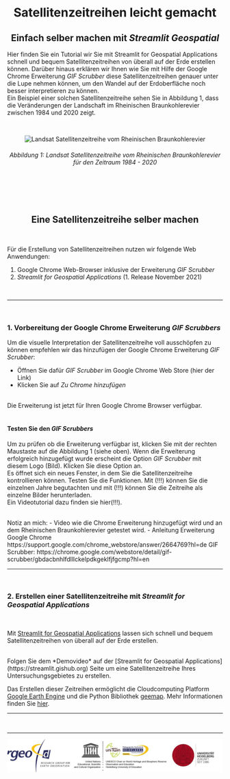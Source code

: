 # <div align="center"> Satellitenzeitreihen leicht gemacht </div>
## <div align="center"> Einfach selber machen mit *Streamlit Geospatial* </div>


Hier finden Sie ein Tutorial wir Sie mit Streamlit for Geospatial Applications schnell und bequem Satellitenzeitreihen von überall auf der Erde erstellen können. Darüber hinaus erklären wir Ihnen wie Sie mit Hilfe der Google Chrome Erweiterung *GIF Scrubber* diese Satellitenzeitreihen genauer unter die Lupe nehmen können, um den Wandel auf der Erdoberfläche noch besser interpretieren zu können.
<br>
Ein Beispiel einer solchen Satellitenzeitreihe sehen Sie in Abbildung 1, dass die Veränderungen der Landschaft im Rheinischen Braunkohlerevier zwischen 1984 und 2020 zeigt.



<br>

<p align="center">
  <img src="/Satellitenzeireihen/Rheinisches-Braunkohlerevier_321_tcc.gif" width="800" alt="Landsat Satellitenzeitreihe vom Rheinischen Braunkohlerevier"/>
</p>

###### <div align="center"> Abbildung 1: Landsat Satellitenzeitreihe vom Rheinischen Braunkohlerevier für den Zeitraum 1984 - 2020</div>


<br>
<br>
<br>

## <div align="center"> Eine Satellitenzeitreihe selber machen</div>

<br>



Für die Erstellung von Satellitenzeitreihen nutzen wir folgende Web Anwendungen: 
1. Google Chrome Web-Browser inklusive der Erweiterung *GIF Scrubber* 
2. *Streamlit for Geospatial Applications* (1. Release November 2021) 
<br>

---

</br>

### 1. Vorbereitung der Google Chrome Erweiterung *GIF Scrubbers*


Um die visuelle Interpretation der Satellitenzeitreihe voll ausschöpfen zu können empfehlen wir das hinzufügen der Google Chrome Erweiterung *GIF Scrubber*:
- Öffnen Sie dafür *GIF Scrubber* im Google Chrome Web Store (hier der Link)
- Klicken Sie auf *Zu Chrome hinzufügen*

<br>
Die Erweiterung ist jetzt für Ihren Google Chrome Browser verfügbar.<br>
<br>

#### Testen Sie den *GIF Scrubbers*

Um zu prüfen ob die Erweiterung verfügbar ist, klicken Sie mit der rechten Maustaste auf die Abbildung 1 (siehe oben). Wenn die Erweiterung erfolgreich hinzugefügt wurde erscheint die Option *GIF Scrubber* mit diesem Logo (Bild). Klicken Sie diese Option an. <br>
Es öffnet sich ein neues Fenster, in dem Sie die Satellitenzeitreihe kontrollieren können. Testen Sie die Funktionen. Mit (!!!) können Sie die einzelnen Jahre begutachten und mit (!!!) können Sie die Zeitreihe als einzelne Bilder herunterladen.<br>
Ein Videotutorial dazu finden sie hier(!!!).

<br> 
Notiz an mich: 
- Video wie die Chrome Erweiterung hinzugefügt wird und an dem Rheinischen Braunkohlerevier getestet wird.
- Anleitung Erweiterung Google Chrome https://support.google.com/chrome_webstore/answer/2664769?hl=de
GIF Scrubber: https://chrome.google.com/webstore/detail/gif-scrubber/gbdacbnhlfdlllckelpdkgeklfjfgcmp?hl=en

<br>

---

<br>

### 2. Erstellen einer Satellitenzeitreihe mit *Streamlit for Geospatial Applications*

<br>

Mit [Streamlit for Geospatial Applications](https://streamlit.gishub.org) lassen sich schnell und bequem Satellitenzeitreihen von überall auf der Erde erstellen. 

<br>
Folgen Sie dem *Demovideo* auf der [Streamlit for Geospatial Applications](https://streamlit.gishub.org) Seite um eine Satellitenzeitreihe Ihres Untersuchungsgebietes zu erstellen.
<br>

Das Erstellen dieser Zeitreihen ermöglicht die Cloudcomputing Platform [Google Earth Engine](https://earthengine.google.com) und die Python Bibliothek [geemap](https://geemap.org/).  Mehr Informationen finden Sie [hier](https://streamlit.gishub.org/).
<br>




---


<br/>


---

<div align="center">
<img src="/Bilder/rgeo_unesco-chair_uni-hd_v2.jpg" width="750" alt="rgeo Heidelberg University of Education"/>
</div>


